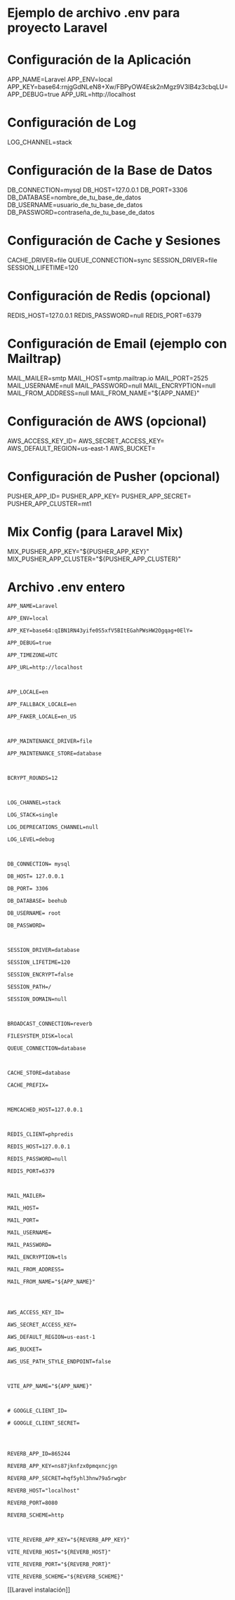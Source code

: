 # Ejemplo de archivo .env para proyecto Laravel

# Configuración de la Aplicación
APP_NAME=Laravel
APP_ENV=local
APP_KEY=base64:rnjgGdNLeN8+Xw/FBPyOW4Esk2nMgz9V3IB4z3cbqLU=
APP_DEBUG=true
APP_URL=http://localhost

# Configuración de Log
LOG_CHANNEL=stack

# Configuración de la Base de Datos
DB_CONNECTION=mysql
DB_HOST=127.0.0.1
DB_PORT=3306
DB_DATABASE=nombre_de_tu_base_de_datos
DB_USERNAME=usuario_de_tu_base_de_datos
DB_PASSWORD=contraseña_de_tu_base_de_datos

# Configuración de Cache y Sesiones
CACHE_DRIVER=file
QUEUE_CONNECTION=sync
SESSION_DRIVER=file
SESSION_LIFETIME=120

# Configuración de Redis (opcional)
REDIS_HOST=127.0.0.1
REDIS_PASSWORD=null
REDIS_PORT=6379

# Configuración de Email (ejemplo con Mailtrap)
MAIL_MAILER=smtp
MAIL_HOST=smtp.mailtrap.io
MAIL_PORT=2525
MAIL_USERNAME=null
MAIL_PASSWORD=null
MAIL_ENCRYPTION=null
MAIL_FROM_ADDRESS=null
MAIL_FROM_NAME="${APP_NAME}"

# Configuración de AWS (opcional)
AWS_ACCESS_KEY_ID=
AWS_SECRET_ACCESS_KEY=
AWS_DEFAULT_REGION=us-east-1
AWS_BUCKET=

# Configuración de Pusher (opcional)
PUSHER_APP_ID=
PUSHER_APP_KEY=
PUSHER_APP_SECRET=
PUSHER_APP_CLUSTER=mt1

# Mix Config (para Laravel Mix)
MIX_PUSHER_APP_KEY="${PUSHER_APP_KEY}"
MIX_PUSHER_APP_CLUSTER="${PUSHER_APP_CLUSTER}"

# Archivo .env entero

```
APP_NAME=Laravel

APP_ENV=local

APP_KEY=base64:qIBN1RN43yife0S5xfV5BItEGahPWsHW2Ogqag+0ElY=

APP_DEBUG=true

APP_TIMEZONE=UTC

APP_URL=http://localhost

  

APP_LOCALE=en

APP_FALLBACK_LOCALE=en

APP_FAKER_LOCALE=en_US

  

APP_MAINTENANCE_DRIVER=file

APP_MAINTENANCE_STORE=database

  

BCRYPT_ROUNDS=12

  

LOG_CHANNEL=stack

LOG_STACK=single

LOG_DEPRECATIONS_CHANNEL=null

LOG_LEVEL=debug

  

DB_CONNECTION= mysql

DB_HOST= 127.0.0.1

DB_PORT= 3306

DB_DATABASE= beehub

DB_USERNAME= root

DB_PASSWORD=

  

SESSION_DRIVER=database

SESSION_LIFETIME=120

SESSION_ENCRYPT=false

SESSION_PATH=/

SESSION_DOMAIN=null

  

BROADCAST_CONNECTION=reverb

FILESYSTEM_DISK=local

QUEUE_CONNECTION=database

  

CACHE_STORE=database

CACHE_PREFIX=

  

MEMCACHED_HOST=127.0.0.1

  

REDIS_CLIENT=phpredis

REDIS_HOST=127.0.0.1

REDIS_PASSWORD=null

REDIS_PORT=6379

  

MAIL_MAILER=

MAIL_HOST=

MAIL_PORT=

MAIL_USERNAME=

MAIL_PASSWORD=

MAIL_ENCRYPTION=tls

MAIL_FROM_ADDRESS=

MAIL_FROM_NAME="${APP_NAME}"

  
  

AWS_ACCESS_KEY_ID=

AWS_SECRET_ACCESS_KEY=

AWS_DEFAULT_REGION=us-east-1

AWS_BUCKET=

AWS_USE_PATH_STYLE_ENDPOINT=false

  

VITE_APP_NAME="${APP_NAME}"

  

# GOOGLE_CLIENT_ID=

# GOOGLE_CLIENT_SECRET=

  
  

REVERB_APP_ID=865244

REVERB_APP_KEY=ns87jknfzx0pmqxncjgn

REVERB_APP_SECRET=hqf5yhl3hnw79a5rwgbr

REVERB_HOST="localhost"

REVERB_PORT=8080

REVERB_SCHEME=http

  

VITE_REVERB_APP_KEY="${REVERB_APP_KEY}"

VITE_REVERB_HOST="${REVERB_HOST}"

VITE_REVERB_PORT="${REVERB_PORT}"

VITE_REVERB_SCHEME="${REVERB_SCHEME}"

```

[[Laravel instalación]]